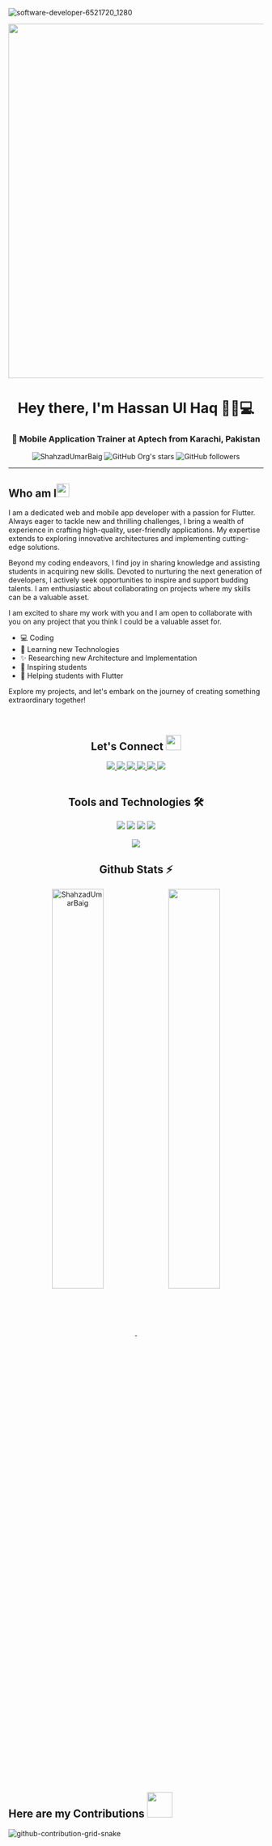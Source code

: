 <!-- Intor -->
![software-developer-6521720_1280](https://github.com/Hassanulhaq52/Hassanulhaq52/assets/81625175/c60e686e-20ab-4f92-9c9d-8f7e5ae06582)

<img src="https://encrypted-tbn0.gstatic.com/images?q=tbn:ANd9GcRKf9ZBA3zFS_uML2a_xSSjxfG_cJ4jFjtsbbTA_s4dvsqOsSSFAh-errWKE-IowexvWw8&usqp=CAU" height="700 px">

<h1 align="center">Hey there, I'm Hassan Ul Haq 👋🏻💻</h1>
<!-- Tagline -->
<h3 align="center">🚀 Mobile Application Trainer at Aptech from Karachi, Pakistan</h3>



<!-- Badges -->
<div align="center">
      <img src="https://komarev.com/ghpvc/?username=hassanulhaq52&label=Profile%20views&color=0e75b6&style=flat" alt="ShahzadUmarBaig" />
      <img alt="GitHub Org's stars" src="https://img.shields.io/github/stars/hassanulhaq52?style=social"> 
      <img alt="GitHub followers" src="https://img.shields.io/github/followers/hassanulhaq52?style=social">
</div>
<hr/>

<!-- Who I am Section -->
<h2 align="left">Who am I<img src="https://media.giphy.com/media/pDh3IDoUswmZrqdRip/giphy.gif" height="27px" width="25px"></h2>

I am a dedicated web and mobile app developer with a passion for Flutter. Always eager to tackle new and thrilling challenges, I bring a wealth of experience in crafting high-quality, user-friendly applications. My expertise extends to exploring innovative architectures and implementing cutting-edge solutions.

Beyond my coding endeavors, I find joy in sharing knowledge and assisting students in acquiring new skills. Devoted to nurturing the next generation of developers, I actively seek opportunities to inspire and support budding talents. I am enthusiastic about collaborating on projects where my skills can be a valuable asset.

I am excited to share my work with you and I am open to collaborate with you on any project that you think I could be a valuable asset for.

- 💻 Coding
- 🌱 Learning new Technologies
- ✨ Researching new Architecture and Implementation
- 📢 Inspiring students
- 🎯 Helping students with Flutter

Explore my projects, and let's embark on the journey of creating something extraordinary together!

<br/>

<h2 align="center"> Let's Connect <img src="https://media.giphy.com/media/jOz35yxbuhvVQDKrce/giphy.gif" height="30px" width="30px"></h2>

<div align="center">
      <a href="https://github.com/Hassanulhaq52/">
        <img src="https://img.shields.io/badge/Github-211F1F?style=for-the-badge&logo=GitHub&logoColor=ffffff">
      </a>
      <a href="https://www.linkedin.com/in/hassanulhaque/">
        <img src="https://img.shields.io/badge/Linkedin-0077B5?style=for-the-badge&logo=Linkedin&logoColor=ffffff">
      </a>
      <a href="https://www.facebook.com/hassan.ulhaq.9638">
        <img src="https://img.shields.io/badge/Facebook-1877F2?style=for-the-badge&logo=Facebook&logoColor=ffffff">
      </a>
      <a href="mailto:Hassanulhaq214@gmail.com">
        <img src="https://img.shields.io/badge/Gmail-D44638?style=for-the-badge&logo=gmail&logoColor=ffffff">
      </a>
      <a href="https://stackoverflow.com/users/23211102/hassan-ul-haq">
        <img src="https://img.shields.io/badge/Stack_Overflow-FE7A16?style=for-the-badge&logo=stack-overflow&logoColor=white" />
      </a>
      <a href="https://medium.com/@Hassan-Ul-Haq">
        <img src="https://img.shields.io/badge/Medium-12100E?style=for-the-badge&logo=medium&logoColor=white" />
      </a>
</div>

<br/>


<!-- Tools and Technology Section -->
<h2 align="center">Tools and Technologies 🛠</h2>
<div align="center">
  <img src="https://img.shields.io/badge/Flutter-02569B?style=for-the-badge&logo=flutter&logoColor=white" />
  <img src="https://img.shields.io/badge/Dart-0175C2?style=for-the-badge&logo=dart&logoColor=white" />
  <img src="https://img.shields.io/badge/firebase-ffca28?style=for-the-badge&logo=firebase&logoColor=white" />
  <img src="https://img.shields.io/badge/Git-F05032?style=for-the-badge&logo=git&logoColor=white" />

<br>
<br>
  <img align="center" src="https://github-readme-stats.vercel.app/api/top-langs/?username=hassanulhaq52&theme=dark&layout=compact&langs_count=30&hide_title=true"/>
</div>

<!-- Github Stats Section -->
<h2 align="center">Github Stats ⚡</h2>
<p align=center>
  <div align=center>
    <a href="https://github.com/hassanulhaq52/github-readme-streak-stats" title="Go to Source">
      <img align="center" width="45%" src="https://github-readme-streak-stats.herokuapp.com/?user=hassanulhaq52&theme=react&border=61dafb&hide_border=true" alt="ShahzadUmarBaig" />
    </a>
    <a href="https://github.com/hassanulhaq52/github-readme-stats" title="Go to Source">
      <img align="center" width="45%" src="https://github-readme-stats.vercel.app/api?username=hassanulhaq52&show_icons=true&theme=react&border_color=61dafb&hide_border=true" />
    </a>
  </div>
</p>


<!-- My Contribution Section -->
<h2 align="left">Here are my Contributions <img src="https://media.giphy.com/media/f7Ox8bCtiirhtPXR1h/giphy.gif" height="50px" width="50px"></h2>



![github-contribution-grid-snake](https://github.com/Hassanulhaq52/Hassanulhaq52/assets/81625175/361894ea-8672-463c-9c78-bfc2be99c437)

<!--![snake gif](https://github.com/hassanulhaq52/hassanulhaq52/blob/output/github-contribution-grid-snake.svg) -->
